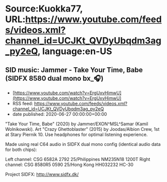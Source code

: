 # Source:Kuokka77, URL:https://www.youtube.com/feeds/videos.xml?channel_id=UCJKt_QVDyUbqdm3ag_py2eQ, language:en-US

## SID music: Jammer - Take Your Time, Babe (SIDFX 8580 dual mono bx_🎧)
 - [https://www.youtube.com/watch?v=ErgUxvHimwU](https://www.youtube.com/watch?v=ErgUxvHimwU)
 - RSS feed: https://www.youtube.com/feeds/videos.xml?channel_id=UCJKt_QVDyUbqdm3ag_py2eQ
 - date published: 2020-06-27 00:00:00+00:00

"Take Your Time, Babe" (2020) by Jammer/EXON^MSL^Samar (Kamil Wolnikowski). Art "Crazy Ghettoblaster" (2015) by Joodas/Albion Crew, 1st at Stary Piernik 10. Use headphones for optimal listening experience.

Made using real C64 audio in SIDFX dual mono config (identical audio data for both chips):

Left channel: CSG 6582A 2792 25/Philippines NM235N18 1200T
Right channel: CSG 8580R5 0590 25/Hong Kong HH032232 HC-30

Project SIDFX:
http://www.sidfx.dk/

